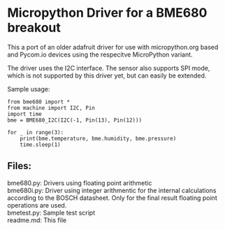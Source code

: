# Micropython Driver for a BME680 breakout

This a port of an older adafruit driver for use with micropython.org based and
Pycom.io devices using the respecitve MicroPython variant. 

The driver uses the I2C interface. The sensor also supports SPI mode, which is
not supported by this driver yet, but can easily be extended.

Sample usage:

```
from bme680 import *
from machine import I2C, Pin
import time
bme = BME680_I2C(I2C(-1, Pin(13), Pin(12)))

for _ in range(3):
    print(bme.temperature, bme.humidity, bme.pressure)
    time.sleep(1)
```

## Files:

bme680.py: Drivers using floating point arithmetic  
bme680i.py: Driver using integer arithmentic for the internal calculations according to the BOSCH datasheet. Only for the final result floating point operations are used.  
bmetest.py: Sample test script  
readme.md: This file